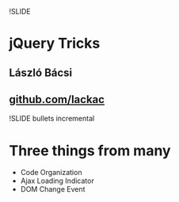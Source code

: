 !SLIDE
# jQuery Tricks
## László Bácsi
## [github.com/lackac](http://github.com/lackac)

!SLIDE bullets incremental
# Three things from many

* Code Organization
* Ajax Loading Indicator
* DOM Change Event
